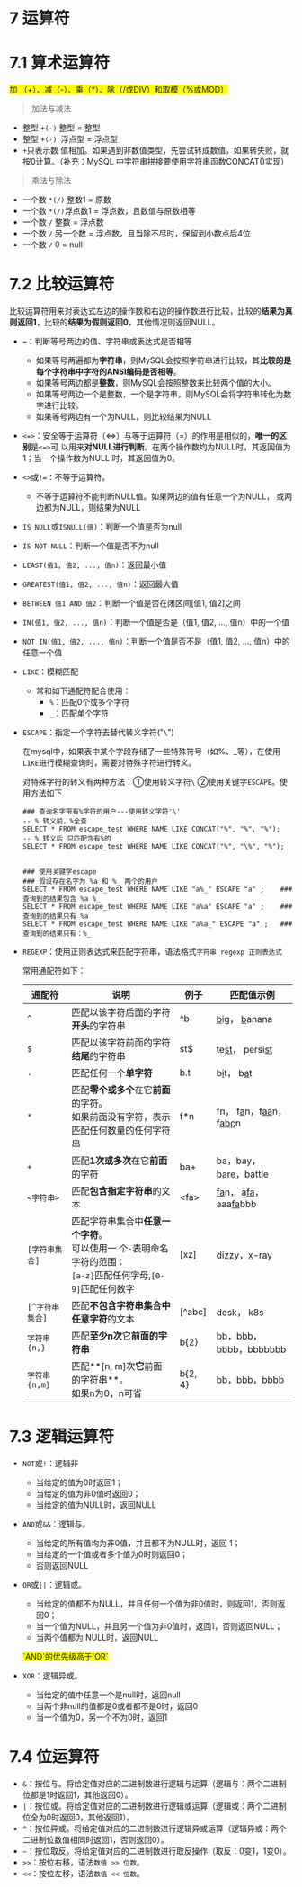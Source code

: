 # 7 运算符

# 7.1 算术运算符

<p><front style="background: yellow">加 （+）、减（-）、乘（*）、除（/或DIV）和取模（%或MOD）</front></p>

> 加法与减法

- 整型 `+(-)` 整型 = 整型
- 整型 `+(-) `浮点型 = 浮点型
- `+`只表示数 值相加。如果遇到非数值类型，先尝试转成数值，如果转失败，就按0计算。（补充：MySQL 中字符串拼接要使用字符串函数CONCAT()实现）

> 乘法与除法

- 一个数 `*(/)` 整数1 = 原数
- 一个数 `*(/)`浮点数1 = 浮点数，且数值与原数相等
- 一个数 `/` 整数 = 浮点数
- 一个数 `/` 另一个数 = 浮点数，且当除不尽时，保留到小数点后4位
- 一个数 `/` 0 = null

# 7.2 比较运算符

比较运算符用来对表达式左边的操作数和右边的操作数进行比较，比较的**结果为真则返回1**，比较的**结果为假则返回0**，其他情况则返回NULL。

- `=`：判断等号两边的值、字符串或表达式是否相等

  - 如果等号两遍都为**字符串**，则MySQL会按照字符串进行比较，其**比较的是每个字符串中字符的ANSI编码是否相等**。 
  - 如果等号两边都是**整数**，则MySQL会按照整数来比较两个值的大小。 
  - 如果等号两边一个是整数，一个是字符串，则MySQL会将字符串转化为数字进行比较。 
  - 如果等号两边有一个为NULL，则比较结果为NULL

- `<=>`：安全等于运算符（<=>）与等于运算符（=）的作用是相似的，**唯一的区别**是`<=>`可 以用来**对NULL进行判断**。在两个操作数均为NULL时，其返回值为1；当一个操作数为NULL 时，其返回值为0。

- `<>`或`!=`：不等于运算符。

  - 不等于运算符不能判断NULL值。如果两边的值有任意一个为NULL， 或两边都为NULL，则结果为NULL

- `IS NULL`或`ISNULL(值)`：判断一个值是否为null

- `IS NOT NULL`：判断一个值是否不为null

- `LEAST(值1, 值2, ..., 值n)`：返回最小值

- `GREATEST(值1, 值2, ..., 值n)`：返回最大值

- `BETWEEN 值1 AND 值2`：判断一个值是否在闭区间[值1, 值2]之间

- `IN(值1, 值2, ..., 值n)`：判断一个值是否是（值1, 值2, ..., 值n）中的一个值

- `NOT IN(值1, 值2, ..., 值n)`：判断一个值是否不是（值1, 值2, ..., 值n）中的任意一个值

- `LIKE`：模糊匹配

  - 常和如下通配符配合使用：
    - `%`：匹配0个或多个字符
    - `_`：匹配单个字符

- `ESCAPE`：指定一个字符去替代转义字符("`\`")

  在mysql中，如果表中某个字段存储了一些特殊符号（如%、_等），在使用`LIKE`进行模糊查询时，需要对特殊字符进行转义。

  对特殊字符的转义有两种方法：①使用转义字符`\` ②使用关键字`ESCAPE`。使用方法如下

  ```mysql
  ### 查询名字带有%字符的用户---使用转义字符'\'
  -- % 转义前，%全查
  SELECT * FROM escape_test WHERE NAME LIKE CONCAT("%", "%", "%");
  -- % 转义后 只匹配含有%的
  SELECT * FROM escape_test WHERE NAME LIKE CONCAT("%", "\%", "%");
  
  
  ### 使用关键字escape
  ### 假设存在名字为 %a 和 %_ 两个的用户
  SELECT * FROM escape_test WHERE NAME LIKE "a%_" ESCAPE "a" ;    ### 查询到的结果包含 %a %_ 
  SELECT * FROM escape_test WHERE NAME LIKE "a%a" ESCAPE "a" ;    ### 查询到的结果只有 %a 
  SELECT * FROM escape_test WHERE NAME LIKE "a%a_" ESCAPE "a" ;   ### 查询到的结果只有：%_
  ```

- `REGEXP`：使用正则表达式来匹配字符串，语法格式`字符串 regexp 正则表达式`

  常用通配符如下：

  | 通配符          | 说明                                                         | 例子    | 匹配值示例                                 |
  | --------------- | ------------------------------------------------------------ | ------- | ------------------------------------------ |
  | `^`             | 匹配以该字符后面的字符**开头**的字符串                       | ^b      | <u>b</u>ig， <u>b</u>anana                 |
  | `$`             | 匹配以该字符前面的字符**结尾**的字符串                       | st$     | te<u>st</u>， persi<u>st</u>               |
  | `.`             | 匹配任何一个**单字符**                                       | b.t     | b<u>i</u>t， b<u>a</u>t                    |
  | `*`             | 匹配**零个或多个**在它**前面**的字符。<br>如果前面没有字符，表示匹配任何数量的任何字符串 | f*n     | fn， f<u>a</u>n，f<u>aa</u>n，f<u>abc</u>n |
  | `+`             | 匹配**1次或多次**在它**前面**的字符                          | ba+     | ba，bay，bare，battle                      |
  | `<字符串>`      | 匹配**包含指定字符串**的文本                                 | \<fa\>  | <u>fa</u>n， a<u>fa</u>，aaa<u>fa</u>bbb   |
  | `[字符串集合]`  | 匹配字符串集合中**任意一个字符**。<br/>可以使用一 个`-`表明命名字符的范围：<br/>`[a-z]`匹配任何字母,`[0-9]`匹配任何数字 | [xz]    | di<u>z</u><u>z</u>y，<u>x</u>-ray          |
  | `[^字符串集合]` | 匹配**不包含字符串集合中任意字符**的文本                     | [^abc]  | desk， k8s                                 |
  | `字符串{n,}`    | 匹配**至少n次**它**前面的字符串**                            | b{2}    | bb，bbb，bbbb，bbbbbbb                     |
  | `字符串{n,m}`   | 匹配**[n, m]次**它**前面的字符串**。<br>如果n为0，n可省      | b{2, 4} | bb，bbb，bbbb                              |

# 7.3 逻辑运算符

- `NOT`或`!`：逻辑非

  - 当给定的值为0时返回1；
  - 当给定的值为非0值时返回0； 
  - 当给定的值为NULL时，返回NULL

- `AND`或`&&`：逻辑与。

  - 当给定的所有值均为非0值，并且都不为NULL时，返回 1；
  - 当给定的一个值或者多个值为0时则返回0；
  - 否则返回NULL

- `OR`或`||`：逻辑或。

  - 当给定的值都不为NULL，并且任何一个值为非0值时，则返回1，否则返回0；
  - 当一个值为NULL，并且另一个值为非0值时，返回1，否则返回NULL；
  - 当两个值都为 NULL时，返回NULL

  <p><front style="background: yellow">`AND`的优先级高于`OR`</front></p>

- `XOR`：逻辑异或。

  - 当给定的值中任意一个是null时，返回null
  - 当两个非null的值都是0或者都不是0时，返回0
  - 当一个值为0，另一个不为0时，返回1

# 7.4 位运算符

- `&`：按位与。将给定值对应的二进制数进行逻辑与运算（逻辑与：两个二进制位都是1时返回1，其他返回0）。
- `|`：按位或。将给定值对应的二进制数进行逻辑或运算（逻辑或：两个二进制位全为0时返回0，其他返回1）。
- `^`：按位异或。将给定值对应的二进制数进行逻辑异或运算（逻辑异或：两个二进制位数值相同时返回1，否则返回0）。
- `~`：按位取反。将给定值对应的二进制数进行取反操作（取反：0变1，1变0）。
- `>>`：按位右移，语法`数值 >> 位数`。
- `<<`：按位左移，语法`数值 << 位数`。
